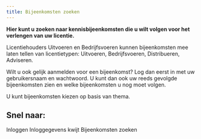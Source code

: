 ```yaml
---
title: Bijeenkomsten zoeken
---
```


**Hier kunt u zoeken naar kennisbijeenkomsten die u wilt volgen voor het verlengen van uw licentie.**

Licentiehouders Uitvoeren en Bedrijfsvoeren kunnen bijeenkomsten mee laten tellen van licentietypen: Uitvoeren, Bedrijfsvoeren, Distribueren, Adviseren.

Wilt u ook gelijk aanmelden voor een bijeenkomst? Log dan eerst in met uw gebruikersnaam en wachtwoord. U kunt dan ook uw reeds gevolgde bijeenkomsten zien en welke bijeenkomsten u nog moet volgen.

U kunt bijeenkomsten kiezen op basis van thema.

<ModuleLoader skeleton="=====N####N####N####NN====N---   ========N---   ========N---   ========N---   ===N---   ===N---   ========N---   ========N==NN--      -- -- ---     ----N--------------------------N--------------------------N--------------------------N"
url="https://erkenningen-module-search-course.netlify.app"></ModuleLoader>

## Snel naar:

<LinkButtonContainer>
<LinkButton to="/licenties/welke-licentie-heb-ik-nodig">Inloggen</LinkButton>
<LinkButton to="/mijn-bureau-erkenningen/inloggegevens-kwijt">Inloggegevens kwijt</LinkButton>
<LinkButton to="https://administratie.erkenningen.nl/Default.aspx?tabid=132">Bijeenkomsten zoeken</LinkButton>
</LinkButtonContainer>
